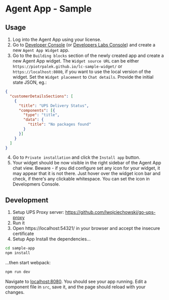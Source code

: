 # Agent App - Sample

## Usage

1. Log into the Agent App using your license.
2. Go to [Developer Console](https://developers.livechatinc.com/console/apps) (or [Developers Labs Console](https://developers.labs.livechatinc.com/console/apps)) and create a new `Agent App Widget` app.
3. Go to the `Building blocks` section of the newly created app and create a new Agent App widget. The `Widget source URL` can be either `https://piotrpalek.github.io/lc-sample-widget/` or `https://localhost:8080`, if you want to use the local version of the widget. Set the `Widget placement` to `Chat details`. Provide the initial state JSON, eg.:

```json
{
  "customerDetailsSections": [
    {
      "title": "UPS Delivery Status",
      "components": [{
        "type": "title",
        "data": {
          "title": "No packages found"
        }
      }]
    }
  ]
}
```

4. Go to `Private installation` and click the `Install app` button.
5. Your widget should be now visible in the right sidebar of the Agent App chat view. Beware - if you did configure set any icon for your widget, it may appear that it is not there. Just hover over the widget icon bar and check, if there's any clickable whitespace. You can set the icon in Developmers Console.

## Development

1. Setup UPS Proxy server: https://github.com/lwojciechowski/go-ups-proxy
2. Run it
3. Open https://localhost:54321/ in your browser and accept the insecure certificate
4. Setup App
Install the dependencies...

```bash
cd sample-app
npm install
```

...then start webpack:

```bash
npm run dev
```

Navigate to [localhost:8080](http://localhost:8080). You should see your app running. Edit a component file in `src`, save it, and the page should reload with your changes.

